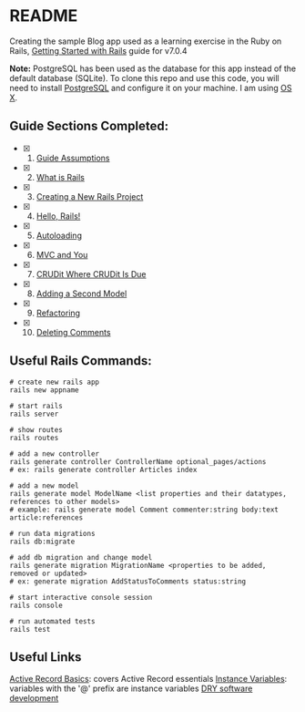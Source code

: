 # README

Creating the sample Blog app used as a learning exercise in the  Ruby on Rails, [Getting Started with Rails](https://guides.rubyonrails.org/getting_started.html) guide for v7.0.4

**Note:** PostgreSQL has been used as the database for this app instead of the default database (SQLite). To clone this repo and use this code, you will need to install [PostgreSQL](https://www.postgresql.org/download/) and configure it on your machine. I am using [OS X](https://www.digitalocean.com/community/tutorials/how-to-use-postgresql-with-your-ruby-on-rails-application-on-macos).

## Guide Sections Completed:

- [x] 1. [Guide Assumptions](https://guides.rubyonrails.org/getting_started.html#guide-assumptions)
- [x] 2. [What is Rails](https://guides.rubyonrails.org/getting_started.html#what-is-rails-questionmark)
- [x] 3. [Creating a New Rails Project](https://guides.rubyonrails.org/getting_started.html#creating-a-new-rails-project)
- [x] 4. [Hello, Rails!](https://guides.rubyonrails.org/getting_started.html#hello-rails-bang)
- [x] 5. [Autoloading](https://guides.rubyonrails.org/getting_started.html#autoloading)
- [x] 6. [MVC and You](https://guides.rubyonrails.org/getting_started.html#mvc-and-you)
- [x] 7. [CRUDit Where CRUDit Is Due](https://guides.rubyonrails.org/getting_started.html#crudit-where-crudit-is-due)
- [x] 8. [Adding a Second Model](https://guides.rubyonrails.org/getting_started.html#adding-a-second-model)
- [x] 9. [Refactoring](https://guides.rubyonrails.org/getting_started.html#refactoring)
- [x] 10. [Deleting Comments](https://guides.rubyonrails.org/getting_started.html#deleting-comments)

## Useful Rails Commands:
```
# create new rails app
rails new appname

# start rails
rails server

# show routes
rails routes

# add a new controller
rails generate controller ControllerName optional_pages/actions
# ex: rails generate controller Articles index

# add a new model
rails generate model ModelName <list properties and their datatypes, references to other models>
# example: rails generate model Comment commenter:string body:text article:references

# run data migrations
rails db:migrate

# add db migration and change model
rails generate migration MigrationName <properties to be added, removed or updated>
# ex: generate migration AddStatusToComments status:string

# start interactive console session
rails console

# run automated tests
rails test
```

## Useful Links

[Active Record Basics](https://guides.rubyonrails.org/active_record_basics.html): covers Active Record essentials
[Instance Variables](https://www.rubyguides.com/2019/07/ruby-instance-variables/): variables with the '@' prefix are instance variables
[DRY software development](https://medium.com/0xcode/dry-dont-repeat-yourself-avoiding-redundancy-in-software-programming-e264ec97276e)


